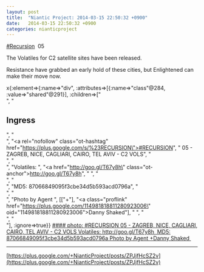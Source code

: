 ```yaml
---
layout: post
title:  "Niantic Project: 2014-03-15 22:50:32 +0900"
date:   2014-03-15 22:50:32 +0900
categories: nianticproject
---
```

[#Recursion](https://plus.google.com/s/%23Recursion "")  05

The Volatiles for C2 satellite sites have been released.

Resistance have grabbed an early hold of these cities, but Enlightened can make their move now.  

x{:element=>{:name=>"div", :attributes=>[{:name=>"class"@284, :value=>"shared"@291}], :children=>["<br />", "<h2>Ingress</h2>", "<br />", "<a rel=\"nofollow\" class=\"ot-hashtag\" href=\"https://plus.google.com/s/%23RECURSION\">#RECURSION</a>", " 05 - ZAGREB, NICE, CAGLIARI, CAIRO, TEL AVIV - C2 VOLS", "<br />", "<br />", "Volatiles: ", "<a href=\"http://goo.gl/T67y8h\" class=\"ot-anchor\">http://goo.gl/T67y8h</a>", " ", "<br />", "<br />", "MD5: 87066849095f3cbe34d5b593acd0796a", "<br />", "<br />", "Photo by Agent ", [["+"], "<a class=\"proflink\" href=\"https://plus.google.com/114981818811280923006\" oid=\"114981818811280923006\">Danny Shaked</a>"], " ", "<br />", "<br />"], :ignore=>true}}
[#### photo: #RECURSION 05 - ZAGREB, NICE, CAGLIARI, CAIRO, TEL AVIV - C2 VOLS
Volatiles: http://goo.gl/T67y8h 
MD5: 87066849095f3cbe34d5b593acd0796a
Photo by Agent +Danny Shaked ](https://lh4.googleusercontent.com/-fpR3f7shk8o/UyRZMrSdj2I/AAAAAAAAnKE/SEX2u87v2Ds/w2048-h1227/telaviv_agents.jpg "")
- - -
[https://plus.google.com/+NianticProject/posts/ZPJjfHcSZ2v](https://plus.google.com/+NianticProject/posts/ZPJjfHcSZ2v)
